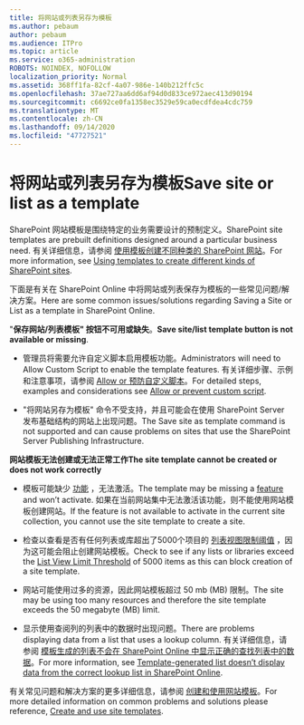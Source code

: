 ```yaml
---
title: 将网站或列表另存为模板
ms.author: pebaum
author: pebaum
ms.audience: ITPro
ms.topic: article
ms.service: o365-administration
ROBOTS: NOINDEX, NOFOLLOW
localization_priority: Normal
ms.assetid: 368ff1fa-82cf-4a07-986e-140b212ffc5c
ms.openlocfilehash: 37ae727aa6dd6af94d0d833ce972aec413d90194
ms.sourcegitcommit: c6692ce0fa1358ec3529e59ca0ecdfdea4cdc759
ms.translationtype: MT
ms.contentlocale: zh-CN
ms.lasthandoff: 09/14/2020
ms.locfileid: "47727521"
---
```

# <a name="save-site-or-list-as-a-template"></a><span data-ttu-id="8dc38-102">将网站或列表另存为模板</span><span class="sxs-lookup"><span data-stu-id="8dc38-102">Save site or list as a template</span></span>

<span data-ttu-id="8dc38-103">SharePoint 网站模板是围绕特定的业务需要设计的预制定义。</span><span class="sxs-lookup"><span data-stu-id="8dc38-103">SharePoint site templates are prebuilt definitions designed around a particular business need.</span></span> <span data-ttu-id="8dc38-104">有关详细信息，请参阅 [使用模板创建不同种类的 SharePoint 网站](https://support.office.com/article/using-templates-to-create-different-kinds-of-sharepoint-sites-449eccec-ff99-4cf3-b62e-dcfee37e8da4)。</span><span class="sxs-lookup"><span data-stu-id="8dc38-104">For more information, see [Using templates to create different kinds of SharePoint sites](https://support.office.com/article/using-templates-to-create-different-kinds-of-sharepoint-sites-449eccec-ff99-4cf3-b62e-dcfee37e8da4).</span></span>

<span data-ttu-id="8dc38-105">下面是有关在 SharePoint Online 中将网站或列表保存为模板的一些常见问题/解决方案。</span><span class="sxs-lookup"><span data-stu-id="8dc38-105">Here are some common issues/solutions regarding Saving a Site or List as a template in SharePoint Online.</span></span>

<span data-ttu-id="8dc38-106">"**保存网站/列表模板" 按钮不可用或缺失**。</span><span class="sxs-lookup"><span data-stu-id="8dc38-106">**Save site/list template button is not available or missing**.</span></span> 

- <span data-ttu-id="8dc38-107">管理员将需要允许自定义脚本启用模板功能。</span><span class="sxs-lookup"><span data-stu-id="8dc38-107">Administrators will need to Allow Custom Script to enable the template features.</span></span> <span data-ttu-id="8dc38-108">有关详细步骤、示例和注意事项，请参阅 [Allow or 预防自定义脚本](https://docs.microsoft.com/sharepoint/allow-or-prevent-custom-script)。</span><span class="sxs-lookup"><span data-stu-id="8dc38-108">For detailed steps, examples and considerations see [Allow or prevent custom script](https://docs.microsoft.com/sharepoint/allow-or-prevent-custom-script).</span></span>


- <span data-ttu-id="8dc38-109">"将网站另存为模板" 命令不受支持，并且可能会在使用 SharePoint Server 发布基础结构的网站上出现问题。</span><span class="sxs-lookup"><span data-stu-id="8dc38-109">The Save site as template command is not supported and can cause problems on sites that use the SharePoint Server Publishing Infrastructure.</span></span>


<span data-ttu-id="8dc38-110">**网站模板无法创建或无法正常工作**</span><span class="sxs-lookup"><span data-stu-id="8dc38-110">**The site template cannot be created or does not work correctly**</span></span>

- <span data-ttu-id="8dc38-111">模板可能缺少 [功能](https://social.technet.microsoft.com/wiki/contents/articles/14423.sharepoint-2013-existing-features-guid.aspx) ，无法激活。</span><span class="sxs-lookup"><span data-stu-id="8dc38-111">The template may be missing a [feature](https://social.technet.microsoft.com/wiki/contents/articles/14423.sharepoint-2013-existing-features-guid.aspx) and won’t activate.</span></span> <span data-ttu-id="8dc38-112">如果在当前网站集中无法激活该功能，则不能使用网站模板创建网站。</span><span class="sxs-lookup"><span data-stu-id="8dc38-112">If the feature is not available to activate in the current site collection, you cannot use the site template to create a site.</span></span>


- <span data-ttu-id="8dc38-113">检查以查看是否有任何列表或库超出了5000个项目的 [列表视图限制阈值](https://support.office.com/article/Manage-large-lists-and-libraries-in-SharePoint-B8588DAE-9387-48C2-9248-C24122F07C59) ，因为这可能会阻止创建网站模板。</span><span class="sxs-lookup"><span data-stu-id="8dc38-113">Check to see if any lists or libraries exceed the [List View Limit Threshold](https://support.office.com/article/Manage-large-lists-and-libraries-in-SharePoint-B8588DAE-9387-48C2-9248-C24122F07C59) of 5000 items as this can block creation of a site template.</span></span>


- <span data-ttu-id="8dc38-114">网站可能使用过多的资源，因此网站模板超过 50 mb (MB) 限制。</span><span class="sxs-lookup"><span data-stu-id="8dc38-114">The site may be using too many resources and therefore the site template exceeds the 50 megabyte (MB) limit.</span></span>


- <span data-ttu-id="8dc38-115">显示使用查阅列的列表中的数据时出现问题。</span><span class="sxs-lookup"><span data-stu-id="8dc38-115">There are problems displaying data from a list that uses a lookup column.</span></span> <span data-ttu-id="8dc38-116">有关详细信息，请参阅 [模板生成的列表不会在 SharePoint Online 中显示正确的查找列表中的数据](https://docs.microsoft.com/sharepoint/support/lists-and-libraries/template-generated-list-incorrect-data)。</span><span class="sxs-lookup"><span data-stu-id="8dc38-116">For more information, see [Template-generated list doesn’t display data from the correct lookup list in SharePoint Online](https://docs.microsoft.com/sharepoint/support/lists-and-libraries/template-generated-list-incorrect-data).</span></span>


<span data-ttu-id="8dc38-117">有关常见问题和解决方案的更多详细信息，请参阅 [创建和使用网站模板](https://support.office.com/article/Create-and-use-site-templates-60371B0F-00E0-4C49-A844-34759EBDD989)。</span><span class="sxs-lookup"><span data-stu-id="8dc38-117">For more detailed information on common problems and solutions please reference, [Create and use site templates](https://support.office.com/article/Create-and-use-site-templates-60371B0F-00E0-4C49-A844-34759EBDD989).</span></span>

